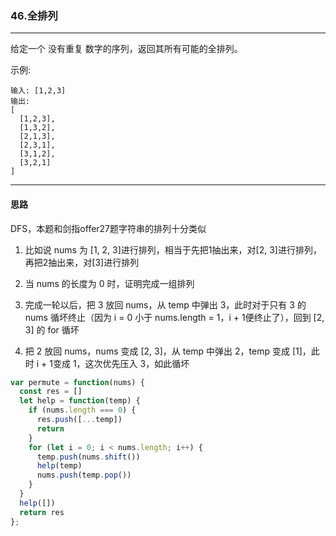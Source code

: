 ### 46.全排列

---

给定一个 没有重复 数字的序列，返回其所有可能的全排列。

示例:
```
输入: [1,2,3]
输出:
[
  [1,2,3],
  [1,3,2],
  [2,1,3],
  [2,3,1],
  [3,1,2],
  [3,2,1]
]
```
---

#### 思路

DFS，本题和剑指offer27题字符串的排列十分类似

1. 比如说 nums 为 [1, 2, 3]进行排列，相当于先把1抽出来，对[2, 3]进行排列，再把2抽出来，对[3]进行排列

2. 当 nums 的长度为 0 时，证明完成一组排列

3. 完成一轮以后，把 3 放回 nums，从 temp 中弹出 3，此时对于只有 3 的 nums 循坏终止（因为 i = 0 小于 nums.length = 1，i + 1便终止了），回到 [2, 3] 的 for 循坏

4. 把 2 放回 nums，nums 变成 [2, 3]，从 temp 中弹出 2，temp 变成 [1]，此时 i + 1变成 1，这次优先压入 3，如此循坏

``` js
var permute = function(nums) {
  const res = []
  let help = function(temp) {
    if (nums.length === 0) {
      res.push([...temp])
      return
    }
    for (let i = 0; i < nums.length; i++) {
      temp.push(nums.shift())
      help(temp)
      nums.push(temp.pop())
    }
  }
  help([])
  return res
};
```
